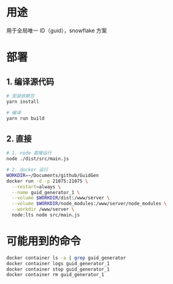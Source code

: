 # 用途

用于全局唯一 ID（guid），snowflake 方案

# 部署

## 1. 编译源代码

```bash
# 安装依赖包
yarn install

# 编译
yarn run build
```

## 2. 直接

```bash
# 1. node 直接运行
node ./dist/src/main.js

# 2. docker 运行
WORKDIR=~/Documents/github/GuidGen
docker run -d -p 21075:21075 \
  --restart=always \
  --name guid_generator_1 \
  --volume $WORKDIR/dist:/www/server \
  --volume $WORKDIR/node_modules:/www/server/node_modules \
  --workdir /www/server \
  node:lts node src/main.js
```

# 可能用到的命令

```bash
docker container ls -a | grep guid_generator
docker container logs guid_generator_1
docker container stop guid_generator_1
docker container rm guid_generator_1
```
